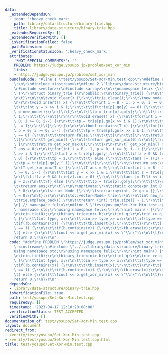 ```yaml
---
data:
  _extendedDependsOn:
  - icon: ':heavy_check_mark:'
    path: library/data-structure/binary-trie.hpp
    title: library/data-structure/binary-trie.hpp
  _extendedRequiredBy: []
  _extendedVerifiedWith: []
  _isVerificationFailed: false
  _pathExtension: cpp
  _verificationStatusIcon: ':heavy_check_mark:'
  attributes:
    '*NOT_SPECIAL_COMMENTS*': ''
    PROBLEM: https://judge.yosupo.jp/problem/set_xor_min
    links:
    - https://judge.yosupo.jp/problem/set_xor_min
  bundledCode: "#line 1 \"test/yosupo/Set-Xor-Min.test.cpp\"\n#define PROBLEM \"https://judge.yosupo.jp/problem/set_xor_min\"\
    \r\n\r\n#include <iostream>\r\n#line 2 \"library/data-structure/binary-trie.hpp\"\
    \n#include <vector>\r\n#include <array>\r\n\r\nnamespace felix {\r\n\r\ntemplate<class\
    \ T>\r\nstruct binary_trie {\r\npublic:\r\n\tbinary_trie() {\r\n\t\tnew_node();\r\
    \n\t}\r\n\r\n\tvoid clear() {\r\n\t\ttrie.clear();\r\n\t\tnew_node();\r\n\t}\r\
    \n\r\n\tvoid insert(T x) {\r\n\t\tfor(int i = B - 1, p = 0; i >= 0; i--) {\r\n\
    \t\t\tint y = x >> i & 1;\r\n\t\t\tif(trie[p].go[y] == 0) {\r\n\t\t\t\ttrie[p].go[y]\
    \ = new_node();\r\n\t\t\t}\r\n\t\t\tp = trie[p].go[y];\r\n\t\t\ttrie[p].cnt +=\
    \ 1;\r\n\t\t}\r\n\t}\r\n\r\n\tvoid erase(T x) {\r\n\t\tfor(int i = B - 1, p =\
    \ 0; i >= 0; i--) {\r\n\t\t\tp = trie[p].go[x >> i & 1];\r\n\t\t\ttrie[p].cnt\
    \ -= 1;\r\n\t\t}\r\n\t}\r\n\r\n\tbool contains(T x) {\r\n\t\tfor(int i = B - 1,\
    \ p = 0; i >= 0; i--) {\r\n\t\t\tp = trie[p].go[x >> i & 1];\r\n\t\t\tif(trie[p].cnt\
    \ == 0) {\r\n\t\t\t\treturn false;\r\n\t\t\t}\r\n\t\t}\r\n\t\treturn true;\r\n\
    \t}\r\n\r\n\tT get_min() {\r\n\t\treturn get_xor_min(0);\r\n\t}\r\n\r\n\tT get_max()\
    \ {\r\n\t\treturn get_xor_max(0);\r\n\t}\r\n\r\n\tT get_xor_min(T x) {\r\n\t\t\
    T ans = 0;\r\n\t\tfor(int i = B - 1, p = 0; i >= 0; i--) {\r\n\t\t\tint y = x\
    \ >> i & 1;\r\n\t\t\tint z = trie[p].go[y];\r\n\t\t\tif(z > 0 && trie[z].cnt >\
    \ 0) {\r\n\t\t\t\tp = z;\r\n\t\t\t} else {\r\n\t\t\t\tans |= T(1) << i;\r\n\t\t\
    \t\tp = trie[p].go[y ^ 1];\r\n\t\t\t}\r\n\t\t}\r\n\t\treturn ans;\r\n\t}\r\n\r\
    \n\tT get_xor_max(T x) {\r\n\t\tT ans = 0;\r\n\t\tfor(int i = B - 1, p = 0; i\
    \ >= 0; i--) {\r\n\t\t\tint y = x >> i & 1;\r\n\t\t\tint z = trie[p].go[y ^ 1];\r\
    \n\t\t\tif(z > 0 && trie[z].cnt > 0) {\r\n\t\t\t\tans |= T(1) << i;\r\n\t\t\t\t\
    p = z;\r\n\t\t\t} else {\r\n\t\t\t\tp = trie[p].go[y];\r\n\t\t\t}\r\n\t\t}\r\n\
    \t\treturn ans;\r\n\t}\r\n\r\nprivate:\r\n\tstatic constexpr int B = sizeof(T)\
    \ * 8;\r\n\r\n\tstruct Node {\r\n\t\tstd::array<int, 2> go = {};\r\n\t\tint cnt\
    \ = 0;\r\n\t};\r\n\r\n\tstd::vector<Node> trie;\r\n\r\n\tint new_node() {\r\n\t\
    \ttrie.emplace_back();\r\n\t\treturn (int) trie.size() - 1;\r\n\t}\r\n};\r\n\r\
    \n} // namespace felix\r\n#line 5 \"test/yosupo/Set-Xor-Min.test.cpp\"\nusing\
    \ namespace std;\r\nusing namespace felix;\r\n\r\nint main() {\r\n\tios::sync_with_stdio(false);\r\
    \n\tcin.tie(0);\r\n\tbinary_trie<int> b;\r\n\tint q;\r\n\tcin >> q;\r\n\twhile(q--)\
    \ {\r\n\t\tint type, x;\r\n\t\tcin >> type >> x;\r\n\t\tif(type == 0) {\r\n\t\t\
    \tif(!b.contains(x)) {\r\n\t\t\t\tb.insert(x);\r\n\t\t\t}\r\n\t\t} else if(type\
    \ == 1) {\r\n\t\t\tif(b.contains(x)) {\r\n\t\t\t\tb.erase(x);\r\n\t\t\t}\r\n\t\
    \t} else {\r\n\t\t\tcout << b.get_xor_min(x) << \"\\n\";\r\n\t\t}\r\n\t}\r\n\t\
    return 0;\r\n}\r\n"
  code: "#define PROBLEM \"https://judge.yosupo.jp/problem/set_xor_min\"\r\n\r\n#include\
    \ <iostream>\r\n#include \"../../library/data-structure/binary-trie.hpp\"\r\n\
    using namespace std;\r\nusing namespace felix;\r\n\r\nint main() {\r\n\tios::sync_with_stdio(false);\r\
    \n\tcin.tie(0);\r\n\tbinary_trie<int> b;\r\n\tint q;\r\n\tcin >> q;\r\n\twhile(q--)\
    \ {\r\n\t\tint type, x;\r\n\t\tcin >> type >> x;\r\n\t\tif(type == 0) {\r\n\t\t\
    \tif(!b.contains(x)) {\r\n\t\t\t\tb.insert(x);\r\n\t\t\t}\r\n\t\t} else if(type\
    \ == 1) {\r\n\t\t\tif(b.contains(x)) {\r\n\t\t\t\tb.erase(x);\r\n\t\t\t}\r\n\t\
    \t} else {\r\n\t\t\tcout << b.get_xor_min(x) << \"\\n\";\r\n\t\t}\r\n\t}\r\n\t\
    return 0;\r\n}\r\n"
  dependsOn:
  - library/data-structure/binary-trie.hpp
  isVerificationFile: true
  path: test/yosupo/Set-Xor-Min.test.cpp
  requiredBy: []
  timestamp: '2023-04-17 12:10:28+08:00'
  verificationStatus: TEST_ACCEPTED
  verifiedWith: []
documentation_of: test/yosupo/Set-Xor-Min.test.cpp
layout: document
redirect_from:
- /verify/test/yosupo/Set-Xor-Min.test.cpp
- /verify/test/yosupo/Set-Xor-Min.test.cpp.html
title: test/yosupo/Set-Xor-Min.test.cpp
---
```

